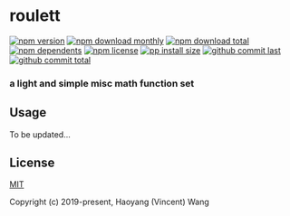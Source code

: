 # roulett

[![npm version][badge-npm-version]][url-npm]
[![npm download monthly][badge-npm-download-monthly]][url-npm]
[![npm download total][badge-npm-download-total]][url-npm]
[![npm dependents][badge-npm-dependents]][url-github]
[![npm license][badge-npm-license]][url-npm]
[![pp install size][badge-pp-install-size]][url-pp]
[![github commit last][badge-github-last-commit]][url-github]
[![github commit total][badge-github-commit-count]][url-github]

[//]: <> (Shields)
[badge-npm-version]: https://flat.badgen.net/npm/v/roulett
[badge-npm-download-monthly]: https://flat.badgen.net/npm/dm/roulett
[badge-npm-download-total]:https://flat.badgen.net/npm/dt/roulett
[badge-npm-dependents]: https://flat.badgen.net/npm/dependents/roulett
[badge-npm-license]: https://flat.badgen.net/npm/license/roulett
[badge-pp-install-size]: https://flat.badgen.net/packagephobia/install/roulett
[badge-github-last-commit]: https://flat.badgen.net/github/last-commit/hoyeungw/roulett
[badge-github-commit-count]: https://flat.badgen.net/github/commits/hoyeungw/roulett

[//]: <> (Link)
[url-npm]: https://npmjs.org/package/roulett
[url-pp]: https://packagephobia.now.sh/result?p=roulett
[url-github]: https://github.com/hoyeungw/roulett

### a light and simple misc math function set

## Usage

To be updated...

## License

[MIT](http://opensource.org/licenses/MIT)

Copyright (c) 2019-present, Haoyang (Vincent) Wang
